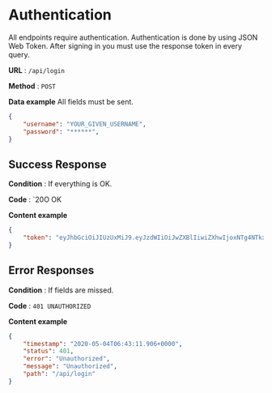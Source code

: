 # Authentication

All endpoints require authentication. Authentication is done by using JSON Web Token. After signing in you must use the response token in every query.

**URL** : `/api/login`

**Method** : `POST`

**Data example** All fields must be sent.

```json
{
    "username": "YOUR_GIVEN_USERNAME",
    "password": "******",
}
```

## Success Response

**Condition** : If everything is OK.

**Code** : `20O OK

**Content example**

```json
{
    "token": "eyJhbGciOiJIUzUxMiJ9.eyJzdWIiOiJwZXBlIiwiZXhwIjoxNTg4NTkxOTA2LCJpYXQiOjE1ODg1NzM5MDZ9.4_fRf7tDGj1zjqXqCxZz2Q1_UaS6b_aOSA5RyhaOX-l-cukIDvSJLOR81B6Vj3ASvnMbo2r-uZ7ptlrnqroyKg"
}
```

## Error Responses

**Condition** : If fields are missed.

**Code** : `401 UNAUTHORIZED`

**Content example**

```json
{
    "timestamp": "2020-05-04T06:43:11.906+0000",
    "status": 401,
    "error": "Unauthorized",
    "message": "Unauthorized",
    "path": "/api/login"
}
```
